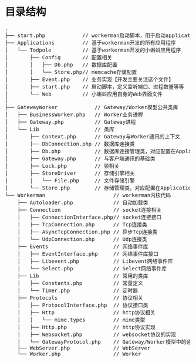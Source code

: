 # 目录结构
<pre>
.
├── start.php            // workerman启动脚本，用于启动applications下的所有应用
├── Applications         // 基于workerman开发的所有应用程序
│   └── Todpole          // 基于workerman开发的小蝌蚪应用程序
│       ├── Config       // 配置相关
│       │   ├── Db.php   // 数据库配置
│       │   └── Store.php// memcache存储配置
│       ├── Event.php    // 业务实现【开发主要关注这个文件】
│       ├── start.php    // 启动脚本，定义监听端口、进程数量等等
│       └── Web          // 小蝌蚪应用自身的Web界面文件
│
├── GatewayWorker            // Gateway/Worker模型公共类库
│   ├── BusinessWorker.php   // Worker业务进程
│   ├── Gateway.php          // Gateway进程
│   └── Lib                  // 类库
│       ├── Context.php      // Gateway与Worker通讯的上下文
│       ├── DbConnection.php // 数据库连接类
│       ├── Db.php           // 数据库连接管理类，对应配置在Applications/YourApp/Config/Db.php
│       ├── Gateway.php      // 与客户端通讯的基础类
│       ├── Lock.php         // 锁相关
│       ├── StoreDriver      // 存储引擎相关
│       │   └── File.php     // 文件存储引擎
│       └── Store.php        // 存储管理类，对应配置在Applications/YourApp/Config/Store.php
└── Workerman                      // workerman内核代码
    ├── Autoloader.php             // 自动加载类
    ├── Connection                 // socket连接相关
    │   ├── ConnectionInterface.php// socket连接接口
    │   ├── TcpConnection.php      // Tcp连接类
    │   ├── AsyncTcpConnection.php // 异步Tcp连接类
    │   └── UdpConnection.php      // Udp连接类
    ├── Events                     // 网络事件库
    │   ├── EventInterface.php     // 网络事件库接口
    │   ├── Libevent.php           // Libevent网络事件库
    │   └── Select.php             // Select网络事件库
    ├── Lib                        // 常用的类库
    │   ├── Constants.php          // 常量定义
    │   └── Timer.php              // 定时器
    ├── Protocols                  // 协议相关
    │   ├── ProtocolInterface.php  // 协议接口类
    │   ├── Http                   // http协议相关
    │   │   └── mime.types         // mime类型
    │   ├── Http.php               // http协议实现
    │   ├── Websocket.php          // websocket协议的实现
    │   └── GatewayProtocol.php    // Gateway/Worker模型中的通讯协议
    ├── WebServer.php              // WebServer
    └── Worker.php                 // Worker
</pre>

